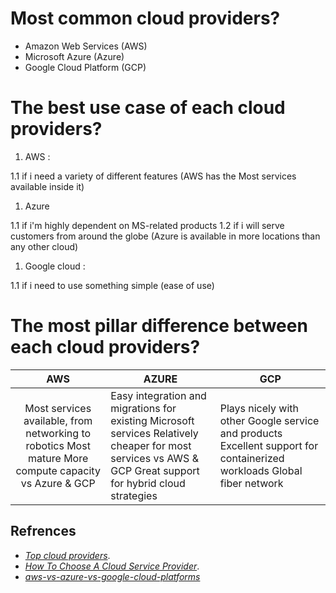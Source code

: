 # Most common cloud providers?
- Amazon Web Services (AWS)
- Microsoft Azure (Azure)
- Google Cloud Platform (GCP)

# The best use case of each cloud providers?
1. AWS :

1.1 if i need a variety of different features (AWS has the Most services available inside it)

1. Azure

1.1 if i'm highly dependent on MS-related products
1.2 if i will serve customers from around the globe (Azure is available in more locations than any other cloud)

1. Google cloud :

1.1 if i need to use something simple (ease of use)

# The most pillar difference between each cloud providers?
|                                                  AWS                                                  | AZURE                                                                                                                                                        | GCP                                                                                                                    |
|:-----------------------------------------------------------------------------------------------------:|--------------------------------------------------------------------------------------------------------------------------------------------------------------|------------------------------------------------------------------------------------------------------------------------|
| Most services available, from networking to robotics Most mature More compute capacity vs Azure & GCP | Easy integration and migrations for existing Microsoft services Relatively cheaper for most services vs AWS & GCP  Great support for hybrid cloud strategies | Plays nicely with other Google service and products Excellent support for containerized workloads Global fiber network |

## Refrences
- [*Top cloud providers*](https://www.c-sharpcorner.com/article/top-10-cloud-service-providers/).
- [*How To Choose A Cloud Service Provider*](https://www.c-sharpcorner.com/article/how-to-choose-a-cloud-service-provider/).
- [*aws-vs-azure-vs-google-cloud-platforms*](https://www.bmc.com/blogs/aws-vs-azure-vs-google-cloud-platforms/)
